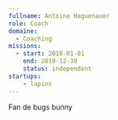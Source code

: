 ```yaml
---
fullname: Antoine Haguenauer
role: Coach
domaine:
  - Coaching
missions:
  - start: 2018-01-01
    end: 2019-12-30
    status: independent
startups:
    - lapins
---
```


Fan de bugs bunny
